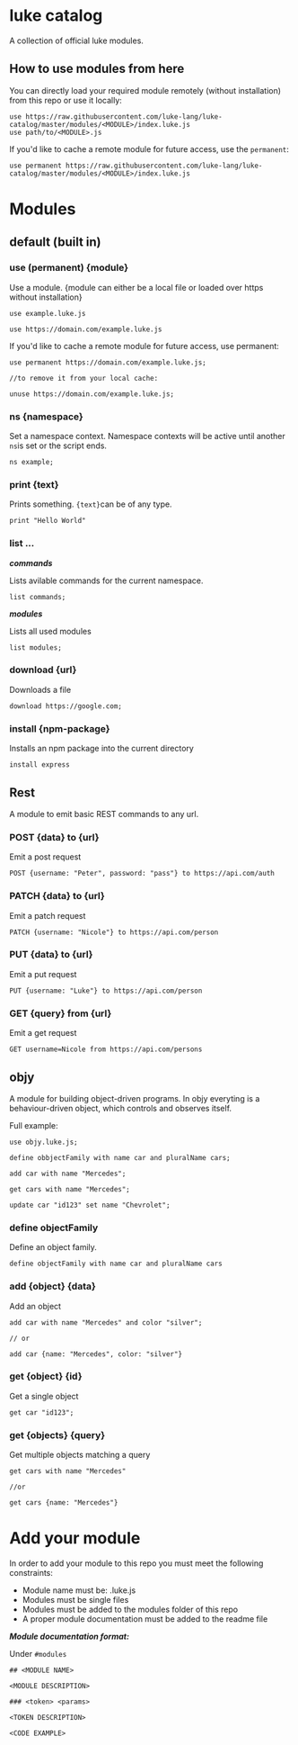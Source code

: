 # luke catalog

A collection of official luke modules.

## How to use modules from here


You can directly load your required module remotely (without installation) from this repo or use it locally:

```luke
use https://raw.githubusercontent.com/luke-lang/luke-catalog/master/modules/<MODULE>/index.luke.js
use path/to/<MODULE>.js
```

If you'd like to cache a remote module for future access, use the `permanent`:

```luke
use permanent https://raw.githubusercontent.com/luke-lang/luke-catalog/master/modules/<MODULE>/index.luke.js
```

# Modules

## default (built in)

### use (permanent) {module}

Use a module. {module can either be a local file or loaded over https without installation}

```luke
use example.luke.js

use https://domain.com/example.luke.js
```

If you'd like to cache a remote module for future access, use permanent:

```luke
use permanent https://domain.com/example.luke.js;

//to remove it from your local cache:

unuse https://domain.com/example.luke.js;
```

### ns {namespace}

Set a namespace context. Namespace contexts will be active until another `ns`is set or the script ends.

```luke
ns example;
```

### print {text}

Prints something. `{text}`can be of any type.

```luke
print "Hello World"
```

### list ...

***commands***

Lists avilable commands for the current namespace.

```luke
list commands;
```

***modules***

Lists all used modules

```luke
list modules;
```


### download {url}

Downloads a file

```luke
download https://google.com;
```

### install {npm-package}

Installs an npm package into the current directory

```luke
install express
```



## Rest

A module to emit basic REST commands to any url.


### POST {data} to {url}

Emit a post request

```luke
POST {username: "Peter", password: "pass"} to https://api.com/auth
```

### PATCH {data} to {url}

Emit a patch request

```luke
PATCH {username: "Nicole"} to https://api.com/person
```

### PUT {data} to {url}

Emit a put request

```luke
PUT {username: "Luke"} to https://api.com/person
```

### GET {query} from {url}

Emit a get request

```luke
GET username=Nicole from https://api.com/persons
```



## objy

A module for building object-driven programs. In objy everyting is a behaviour-driven object, which controls and observes itself.

Full example:

```luke
use objy.luke.js;

define obbjectFamily with name car and pluralName cars;

add car with name "Mercedes";

get cars with name "Mercedes";

update car "id123" set name "Chevrolet";
```

### define objectFamily

Define an object family.

```luke
define objectFamily with name car and pluralName cars
```

### add {object} {data}

Add an object

```luke
add car with name "Mercedes" and color "silver";

// or

add car {name: "Mercedes", color: "silver"}
```

### get {object} {id}

Get a single object

```luke
get car "id123";
```

### get {objects} {query}

Get multiple objects matching a query

```luke
get cars with name "Mercedes"

//or

get cars {name: "Mercedes"}
```





# Add your module

In order to add your module to this repo you must meet the following constraints:

* Module name must be: <MODULENAME>.luke.js
* Modules must be single files
* Modules must be added to the modules folder of this repo
* A proper module documentation must be added to the readme file

***Module documentation format:***

Under `#modules`

```
## <MODULE NAME>

<MODULE DESCRIPTION>

### <token> <params>

<TOKEN DESCRIPTION>

<CODE EXAMPLE>
```
